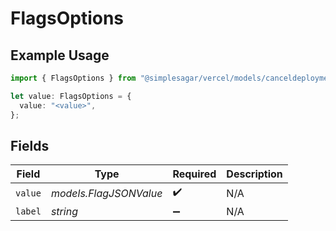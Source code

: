 # FlagsOptions

## Example Usage

```typescript
import { FlagsOptions } from "@simplesagar/vercel/models/canceldeploymentop.js";

let value: FlagsOptions = {
  value: "<value>",
};
```

## Fields

| Field                  | Type                   | Required               | Description            |
| ---------------------- | ---------------------- | ---------------------- | ---------------------- |
| `value`                | *models.FlagJSONValue* | :heavy_check_mark:     | N/A                    |
| `label`                | *string*               | :heavy_minus_sign:     | N/A                    |